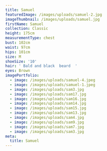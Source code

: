 ```yaml
---
title: Samuel
featuredImage: /images/uploads/samuel-2.jpg
imageThumbnail: /images/uploads/samuel.jpg
firstName: Samuel
collection: Classic
height: 175cm
measurementType: chest
bust: 102cm
waist: 97cm
hips: 101cm
size: M
shoeSize: '10'
hair: ' Bald and black  beard  '
eyes: Brown
imagePortfolio:
  - image: /images/uploads/samuel-4.jpeg
  - image: /images/uploads/samuel-1.jpeg
  - image: /images/uploads/sam3.jpg
  - image: /images/uploads/sam17.jpg
  - image: /images/uploads/sam16.jpg
  - image: /images/uploads/sam14.jpg
  - image: /images/uploads/sam15.jpg
  - image: /images/uploads/sam13.jpg
  - image: /images/uploads/sam4.jpg
  - image: /images/uploads/sam9.jpg
  - image: /images/uploads/sam7.jpg
  - image: /images/uploads/sam3.jpg
meta:
  title: Samuel
---
```


